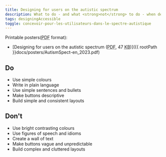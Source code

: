 ```yaml
---
title: Designing for users on the autistic spectrum
description: What to do - and what <strong>not</strong> to do - when designing for users on the autistic spectrum.
tags: designingAccessible
toggle: concevoir-pour-les-utilisateurs-dans-le-spectre-autistique
---
```


Printable posters(<abbr title="Portable Document Format">PDF</abbr> format):

- [Designing for users on the autistic spectrum (<abbr title="Portable Document Format">PDF</abbr>, 47 <abbr title="KiloByte">KB</abbr>)]({{ rootPath }}docs/posters/AutismSpect-en_2023.pdf)

<div class="row">
<div class="col-md-6">

## <span class="fas fa-thumbs-up mrgn-rght-md" aria-hidden="true"></span> Do

- Use simple colours
- Write in plain language
- Use simple sentences and bullets
- Make buttons descriptive
- Build simple and consistent layouts

</div>
<div class="col-md-6">

## <span class="fas fa-thumbs-down mrgn-rght-md" aria-hidden="true"></span> Don't

- Use bright contrasting colours
- Use figures of speech and idioms
- Create a wall of text
- Make buttons vague and unpredictable
- Build complex and cluttered layouts

</div>
</div>
